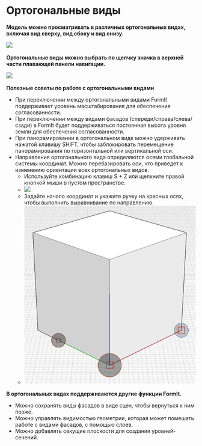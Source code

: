 # Ортогональные виды

**Модель можно просматривать в различных ортогональных видах, включая вид сверху, вид сбоку и вид снизу.**

![](../.gitbook/assets/infotainment\_2016\_product\_02.png)

**Ортогональные виды можно выбрать по щелчку значка в верхней части плавающей панели навигации.**

![](<../.gitbook/assets/floating-nav\_flyout (1) (1).PNG>)

**Полезные советы по работе с ортогональными видами**

* При переключении между ортогональными видами FormIt поддерживает уровень масштабирования для обеспечения согласованности.
* При переключении между видами фасадов (спереди/справа/слева/сзади) в FormIt будет поддерживаться постоянная высота уровня земли для обеспечения согласованности.
* При панорамировании в ортогональном виде можно удерживать нажатой клавишу SHIFT, чтобы заблокировать перемещение панорамирования по горизонтальной или вертикальной оси.
* Направления ортогонального вида определяются осями глобальной системы координат. Можно перебазировать оси, что приведет к изменению ориентации всех ортогональных видов.
   * Используйте комбинацию клавиш S + Z или щелкните правой кнопкой мыши в пустом пространстве.
   * ![](../.gitbook/assets/set-axes\_context.PNG)
   * Задайте начало координат и укажите ручку на красных осях, чтобы выполнить выравнивание по направлению.
   * ![](../.gitbook/assets/set-axes.PNG)

**В ортогональных видах поддерживаются другие функции FormIt.**

* Можно сохранять виды фасадов в виде сцен, чтобы вернуться к ним позже.
* Можно управлять видимостью геометрии, которая может помешать работе с видами фасадов, с помощью слоев.
* Можно добавлять секущие плоскости для создания уровней-сечений.
